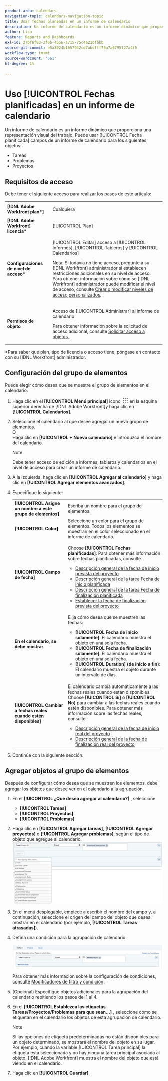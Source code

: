 ```yaml
---
product-area: calendars
navigation-topic: calendars-navigation-topic
title: Usar fechas planeadas en un informe de calendario
description: Un informe de calendario es un informe dinámico que proporciona una representación visual del trabajo. Los campos Fecha planeada de un informe de calendario se pueden usar para tareas, problemas y proyectos.
author: Lisa
feature: Reports and Dashboards
exl-id: 27bf6f03-2f6b-4556-a715-75c4a21bfbbb
source-git-commit: e5a3024b1657942cd7abdfff76a7a6795127a4f5
workflow-type: tm+mt
source-wordcount: '661'
ht-degree: 1%

---
```


# Uso [!UICONTROL Fechas planificadas] en un informe de calendario

Un informe de calendario es un informe dinámico que proporciona una representación visual del trabajo. Puede usar [!UICONTROL Fecha planificada] campos de un informe de calendario para los siguientes objetos:

* Tareas
* Problemas
* Proyectos

## Requisitos de acceso

Debe tener el siguiente acceso para realizar los pasos de este artículo:

<table style="table-layout:auto"> 
 <col> 
 </col> 
 <col> 
 </col> 
 <tbody> 
  <tr> 
   <td role="rowheader"><strong>[!DNL Adobe Workfront plan*]</strong></td> 
   <td> <p>Cualquiera</p> </td> 
  </tr> 
  <tr> 
   <td role="rowheader"><strong>[!DNL Adobe Workfront] licencia*</strong></td> 
   <td> <p>[!UICONTROL Plan] </p> </td> 
  </tr> 
  <tr> 
   <td role="rowheader"><strong>Configuraciones de nivel de acceso*</strong></td> 
   <td> <p>[!UICONTROL Editar] acceso a [!UICONTROL Informes], [!UICONTROL Tableros] y [!UICONTROL Calendarios]</p> <p>Nota: Si todavía no tiene acceso, pregunte a su [!DNL Workfront] administrador si establecen restricciones adicionales en su nivel de acceso. Para obtener información sobre cómo se [!DNL Workfront] administrador puede modificar el nivel de acceso, consulte <a href="../../../administration-and-setup/add-users/configure-and-grant-access/create-modify-access-levels.md" class="MCXref xref">Crear o modificar niveles de acceso personalizados</a>.</p> </td> 
  </tr> 
  <tr> 
   <td role="rowheader"><strong>Permisos de objeto</strong></td> 
   <td> <p>Acceso de [!UICONTROL Administrar] al informe de calendario</p> <p>Para obtener información sobre la solicitud de acceso adicional, consulte <a href="../../../workfront-basics/grant-and-request-access-to-objects/request-access.md" class="MCXref xref">Solicitar acceso a objetos </a>.</p> </td> 
  </tr> 
 </tbody> 
</table>

&#42;Para saber qué plan, tipo de licencia o acceso tiene, póngase en contacto con su [!DNL Workfront] administrador.

## Configuración del grupo de elementos

Puede elegir cómo desea que se muestre el grupo de elementos en el calendario.

1. Haga clic en el **[!UICONTROL Menú principal]** icono ![](assets/main-menu-icon.png) en la esquina superior derecha de [!DNL Adobe Workfront]y haga clic en **[!UICONTROL Calendarios]**.

1. Seleccione el calendario al que desee agregar un nuevo grupo de elementos.\
   O\
   Haga clic en **[!UICONTROL + Nuevo calendario]** e introduzca el nombre del calendario.

   >[!NOTE]
   >
   >Debe tener acceso de edición a informes, tableros y calendarios en el nivel de acceso para crear un informe de calendario.

1. A la izquierda, haga clic en **[!UICONTROL Agregar al calendario]** y haga clic en **[!UICONTROL Agregar elementos avanzados]**.

1. Especifique lo siguiente:

   <table style="table-layout:auto">
    <col>
    <col>
    <tbody>
     <tr>
      <td role="rowheader"><strong>[!UICONTROL Asigne un nombre a este grupo de elementos]</strong></td>
      <td>Escriba un nombre para el grupo de elementos.</td>
     </tr>
     <tr>
      <td role="rowheader"><strong>[!UICONTROL Color]</strong></td>
      <td>Seleccione un color para el grupo de elementos. Todos los elementos se muestran en el color seleccionado en el informe de calendario.</td>
     </tr>
     <tr>
      <td role="rowheader"><strong>[!UICONTROL Campo de fecha]</strong></td>
      <td><p>Choose <strong>[!UICONTROL Fechas planificadas]</strong>. Para obtener más información sobre fechas planificadas, consulte </p>
       <ul>
        <li><a href="../../../manage-work/projects/planning-a-project/project-planned-start-date.md" class="MCXref xref">Descripción general de la fecha de inicio prevista del proyecto</a></li>
        <li><a href="../../../manage-work/tasks/task-information/task-planned-start-date.md" class="MCXref xref">Descripción general de la tarea Fecha de inicio planificada</a></li>
        <li><a href="../../../manage-work/tasks/task-information/task-planned-completion-date.md" class="MCXref xref">Descripción general de la tarea Fecha de finalización planificada</a></li>
        <li><a href="../../../manage-work/projects/planning-a-project/project-planned-completion-date.md" class="MCXref xref">Establecer la fecha de finalización prevista del proyecto</a><br></li>
       </ul></td>
     </tr>
     <tr>
      <td role="rowheader"><strong>En el calendario, se debe mostrar</strong></td>
      <td><p>Elija cómo desea que se muestren las fechas:</p>
       <ul>
        <li><strong>[!UICONTROL Fecha de inicio solamente]</strong>: El calendario muestra el objeto en una sola fecha.</li>
        <li><strong>[!UICONTROL Fecha de finalización solamente]</strong>: El calendario muestra el objeto en una sola fecha.</li>
        <li><strong>[!UICONTROL Duration] (de inicio a fin)</strong>: El calendario muestra el objeto durante un intervalo de días.</li>
       </ul></td>
     </tr>
     <tr data-mc-conditions="">
      <td role="rowheader"><strong>[!UICONTROL Cambiar a fechas reales cuando estén disponibles]</strong></td>
      <td><p>El calendario cambia automáticamente a las fechas reales cuando están disponibles. <br>Choose <strong>[!UICONTROL Sí]</strong> o <strong>[!UICONTROL No]</strong> para cambiar a las fechas reales cuando estén disponibles. Para obtener más información sobre las fechas reales, consulte</p>
       <ul>
        <li><a href="../../../manage-work/projects/planning-a-project/project-actual-start-date.md" class="MCXref xref">Descripción general de la fecha de inicio real del proyecto </a></li>
        <li><a href="../../../manage-work/projects/planning-a-project/project-actual-completion-date.md" class="MCXref xref">Descripción general de la fecha de finalización real del proyecto </a></li>
       </ul></td>
     </tr>
    </tbody>
   </table>

1. Continúe con la siguiente sección.

## Agregar objetos al grupo de elementos

Después de configurar cómo desea que se muestren los elementos, debe agregar los objetos que desee ver en el calendario a la agrupación.

1. En el **[!UICONTROL ¿Qué desea agregar al calendario?]** , seleccione

   * **[!UICONTROL Tareas]**
   * **[!UICONTROL Proyectos]**
   * **[!UICONTROL Problemas]**

1. Haga clic en **[!UICONTROL Agregar tareas]**, **[!UICONTROL Agregar proyectos]** o **[!UICONTROL Agregar problemas]**, según el tipo de objeto que agregue al calendario.\
   ![Seleccionar objeto para calendario](assets/field-name.png)

1. En el menú desplegable, empiece a escribir el nombre del campo y, a continuación, seleccione el origen del campo del objeto que desea mostrar en el calendario (por ejemplo, **[!UICONTROL Tareas atrasadas]**).
1. Defina una condición para la agrupación de calendario.

   ![Condición](assets/condition-statement-calendar.png)

   Para obtener más información sobre la configuración de condiciones, consulte [Modificadores de filtro y condición](../../../reports-and-dashboards/reports/reporting-elements/filter-condition-modifiers.md).

1. (Opcional) Especifique objetos adicionales para la agrupación del calendario repitiendo los pasos del 1 al 4.
1. En el **[!UICONTROL Establezca las etiquetas Tareas/Proyectos/Problemas para que sean...]** , seleccione cómo se etiquetan en el calendario los objetos de esta agrupación de calendario.

   >[!NOTE]
   >
   >Si las opciones de etiqueta predeterminadas no están disponibles para un objeto determinado, se mostrará el nombre del objeto en su lugar. Por ejemplo, cuando la variable [!UICONTROL Tarea principal] la etiqueta está seleccionada y no hay ninguna tarea principal asociada al objeto, [!DNL Adobe Workfront] muestra el nombre del objeto que está viendo en el calendario.

1. Haga clic en **[!UICONTROL Guardar]**.
